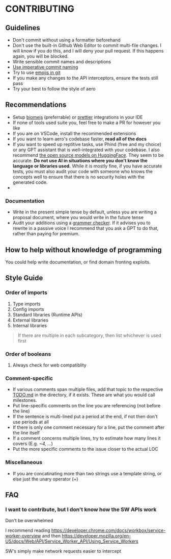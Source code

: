 # CONTRIBUTING

## Guidelines

- Don't commit without using a formatter beforehand
- Don't use the built-in Github Web Editor to commit multi-file changes. I will know if you do this, and I will deny your pull request. If this happens again, you will be blocked.
- Write sensible commit names and descriptions
- [Use imperative commit naming](https://stackoverflow.com/a/3580764)
- Try to use [emojis in git](https://gitmoji.dev)
- If you make any changes to the API interceptors, ensure the tests still pass
- Try your best to follow the style of aero

## Recommendations

- Setup [biomejs](https://biomejs.dev/guides/integrate-in-editor/#third-party-plugins) (preferrable) or [prettier](https://prettier.io/docs/en/editors.html) integrations in your IDE
- If none of tools used suite you, feel free to make a PR for however you like
- If you are on VSCode, install the recommended extensions
- If you want to learn aero's codebase faster, **read all of the docs**
- If you want to speed up reptitive tasks, use Phind (free and my choice) or any GPT assistant that is well-integrated with your codebase. I also recommend [the open source models on HuggingFace](https://huggingface.co/chat). They seem to be accurate. **Do not use AI in situations where you don't know the language or libraries used.** While it is mostly fine, if you have accurate tests, you must also audit your code with someone who knows the concepts well to ensure that there is no security holes with the generated code.
-

### Documentation

- Write in the present simple tense by default, unless you are writing a proposal document, where you would write in the future tense
- Audit your additions using a [grammer checker](https://quillbot.com/grammar-check). If it advises you to rewrite in a passive voice I recommend that you ask a GPT to do that, rather than paying for premium.

## How to help without knowledge of programming

You could help write documentation, or find domain fronting exploits.

## Style Guide

### Order of imports

1. Type imports
2. Config imports
3. Standard libraries (Runtime APIs)
4. External libraries
5. Internal libraries

> If there are multiple in each subcategory, then list whichever is used first

### Order of booleans

1. Always check for web compatiblity

### Comment-specific

- If various comments span multiple files, add that topic to the respective [TODO.md](https://xit.jotaen.net/syntax-guide) in the directory, if it exists. These are what you would call milestones.
- Put line-specific comments on the line you are referencing (not before the line)
- If the sentence is multi-lined put a period at the end, if not then don't use periods at all
- If there is only one comment necessary for a line, put the comment after the line itself
- If a comment concerns multiple lines, try to estimate how many lines it covers (E.g. _~4, ..._)
- Put the more specific comments to the issue closer to the actual LOC

### Miscellaneous

- If you are concatinating more than two strings use a template string, or else just the unary operator (+)

## FAQ

### I want to contribute, but I don't know how the SW APIs work

Don't be overwhelmed

I recommend reading <https://developer.chrome.com/docs/workbox/service-worker-overview> and then <https://developer.mozilla.org/en-US/docs/Web/API/Service_Worker_API/Using_Service_Workers>

SW's simply make network requests easier to intercept

